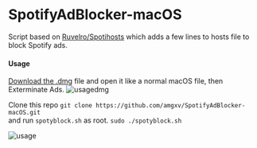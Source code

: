 # SpotifyAdBlocker-macOS

Script based on [Ruvelro/Spotihosts](https://github.com/ruvelro/Spotihosts) which adds a few lines to hosts file to block Spotify ads.

#### Usage 

[Download the .dmg](https://github.com/amgxv/SpotifyAdBlocker-macOS/releases/download/v0.1/Spotyblock.dmg) file and open it like a normal macOS file, then Exterminate Ads.
![usagedmg](https://i.imgur.com/QOdoDUt.png)


Clone this repo
`git clone https://github.com/amgxv/SpotifyAdBlocker-macOS.git`  
and run `spotyblock.sh` as root.
`sudo ./spotyblock.sh`

![usage](https://media.giphy.com/media/xThtaicJT8Q2dDW6Pe/giphy.gif)
